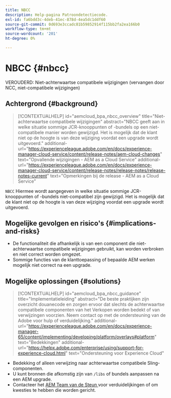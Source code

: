 ```yaml
---
title: NBCC
description: Help-pagina Patroondetectiecode.
exl-id: fa6bdd3c-4deb-41ec-878d-4ea5dc1ddf60
source-git-commit: 0d693e3ccadc81b59852914f115bb2fa2ea166b0
workflow-type: tm+mt
source-wordcount: '201'
ht-degree: 0%

---
```


# NBCC {#nbcc}

VEROUDERD: Niet-achterwaartse compatibele wijzigingen (vervangen door NCC, niet-compatibele wijzigingen)

## Achtergrond {#background}

>[!CONTEXTUALHELP]
>id="aemcloud_bpa_nbcc_overview"
>title="Niet-achterwaartse compatibele wijzigingen"
>abstract="NBCC geeft aan in welke situatie sommige JCR-knooppunten of -bundels op een niet-compatibele manier worden gewijzigd. Het is mogelijk dat de klant niet op de hoogte is van deze wijziging voordat een upgrade wordt uitgevoerd."
>additional-url="https://experienceleague.adobe.com/en/docs/experience-manager-cloud-service/content/release-notes/aem-cloud-changes" text="Opvallende wijzigingen - AEM as a Cloud Service"
>additional-url="https://experienceleague.adobe.com/en/docs/experience-manager-cloud-service/content/release-notes/release-notes/release-notes-current" text="Opmerkingen bij de release - AEM as a Cloud Service"

`NBCC` Hiermee wordt aangegeven in welke situatie sommige JCR-knooppunten of -bundels niet-compatibel zijn gewijzigd. Het is mogelijk dat de klant niet op de hoogte is van deze wijziging voordat een upgrade wordt uitgevoerd.

## Mogelijke gevolgen en risico&#39;s {#implications-and-risks}

* De functionaliteit die afhankelijk is van een component die niet-achterwaartse compatibele wijzigingen gebruikt, kan worden verbroken en niet correct worden omgezet.
* Sommige functies van de klanttoepassing of bepaalde AEM werken mogelijk niet correct na een upgrade.

## Mogelijke oplossingen {#solutions}

>[!CONTEXTUALHELP]
>id="aemcloud_bpa_nbcc_guidance"
>title="Implementatieleiding"
>abstract="De beste praktijken zijn overzicht douanecode en zorgen ervoor dat slechts de achterwaartse compatibele componenten van het Verkopen worden bedekt of van verwijzingen voorzien. Neem contact op met de ondersteuning van de Adobe voor hulp of verduidelijking."
>additional-url="https://experienceleague.adobe.com/en/docs/experience-manager-65/content/implementing/developing/platform/overlays#platform" text="Bedekkingen"
>additional-url="https://helpx.adobe.com/enterprise/using/support-for-experience-cloud.html" text="Ondersteuning voor Experience Cloud"

* Bedekking of alleen verwijzing naar achterwaartse compatibele Sling-componenten.
* U kunt bronnen die afkomstig zijn van `/libs` of bundels aanpassen na een AEM upgrade.
* Contacteer het [ AEM Team van de Steun ](https://helpx.adobe.com/enterprise/using/support-for-experience-cloud.html) voor verduidelijkingen of om kwesties te hebben die worden gericht.
